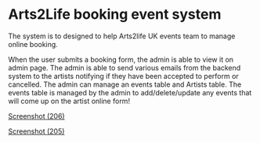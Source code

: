 # Arts2Life booking event system

The system is to designed to help Arts2life UK events team to manage online booking.

When the user submits a booking form, the admin is able to view it on admin page. 
The admin is able to send various emails from the backend system to the artists notifying if they have been accepted to perform or cancelled.
The admin can manage an events table and Artists table. The events table is managed by the admin to add/delete/update any events that will come up on the artist online form!

[Screenshot (206)](https://user-images.githubusercontent.com/6498996/156055254-df97bcaf-6563-4a2b-b2f1-748d7b428577.png)

[Screenshot (205)](https://user-images.githubusercontent.com/6498996/156055272-41d39199-1bf3-428f-8bfe-57d9978b57f9.png)
